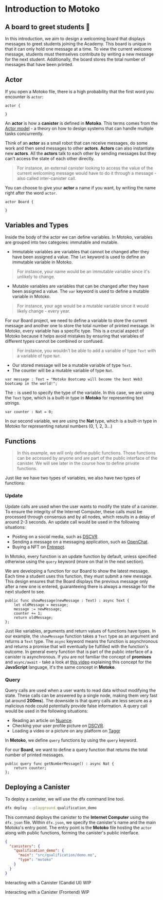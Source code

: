 # Introduction to Motoko

## A board to greet students 👋

In this introduction, we aim to design a welcoming board that displays messages to greet students joining the Academy. This board is unique in that it can only hold one message at a time. To view the current welcome message, students must themselves contribute by writing a new message for the next student. Additionally, the board stores the total number of messages that have been printed.

## Actor

If you open a Motoko file, there is a high probability that the first word you encounter is `actor`:

```motoko
actor {

}
```
An **actor** is how a **canister** is defined in **Motoko**. This terms comes from the [Actor model](https://doc.akka.io/docs/akka/current/typed/guide/actors-intro.html) - a theory on how to design systems that can handle multiple tasks concurrently.

Think of an **actor** as a small robot that can receive messages, do some work and then send messages to other **actors**. **Actors** can also instantiate new **actors**. All the **actors** talk to each other by sending messages but they can't access the state of each other directly.

> For instance, an external canister looking to access the value of the current welcoming message would have to do it through a message - also called inter-canister call.

You can choose to give your **actor** a name if you want, by writing the name right after the word `actor`.

```motoko
actor Board {

}
```

## Variables and Types
Inside the body of the actor we can define variables. In Motoko, variables are grouped into two categoies: immutable and mutable.

- Immutable variables are variables that cannot be changed after they have been assigned a value. The `let` keyword is used to define an immutable variable in Motoko.

> For instance, your name would be an immutable variable since it's unlikely to change.

- Mutable variables are variables that can be changed after they have been assigned a value. The `var` keyword is used to define a mutable variable in Motoko.

> For instance, your age would be a mutable variable since it would likely change - every year.

For our Board project, we need to define a variable to store the current message and another one to store the total number of printed message. In Motoko, every variable has a specific type. This is a crucial aspect of Motoko because it helps avoid mistakes by ensuring that variables of different types cannot be combined or confused.

> For instance, you wouldn't be able to add a variable of type `Text` with a variable of type `Nat`.

- Our stored message will be a mutable variable of type `Text`.
- The counter will be a mutable variable of type `Nat`.
```motoko
var message : Text = "Motoko Bootcamp will become the best Web3 bootcamp in the world!";
```
The `:` is used to specify the type of the variable. In this case, we are using the `Text` type, which is a built-in type in **Motoko** for representing text strings.

```motoko
var counter : Nat = 0;
```
In our second variable, we are using the **Nat** type, which is a built-in type in Motoko for representing natural numbers (0, 1, 2, 3...)

## Functions
> In this example, we will only define public functions. Those functions can be accessed by anyone and are part of the public interface of the canister. We will see later in the course how to define private functions.

Just like we have two types of variables, we also have two types of functions:

### Update
Update calls are used when the user wants to modify the state of a canister. To ensure the integrity of the Internet Computer, these calls must be processed through consensus and by all nodes, which results in a delay of around 2-3 seconds. An update call would be used in the following situations:

- Posting on a social media, such as [DSCVR](https://dscvr.one/).
- Sending a message on a messaging application, such as [OpenChat](https://oc.app/).
- Buying a NFT on [Entrepot](https://entrepot.app/).

In Motoko, every function is an update function by default, unless specified otherwise using the `query` keyword (more on that in the next section).

We are developing a function for our Board to show the latest message. Each time a student uses this function, they must submit a new message. This design ensures that the Board displays the previous message only after a new one is entered, guaranteeing there is always a message for the next student to see.

```motoko
public func showMessage(newMessage : Text) : async Text {
    let oldMessage = message;
    message := newMessage;
    counter += 1;
    return oldMessage;
};
``` 

Just like variables, arguments and return values of functions have types. In our example, the `showMessage` function takes a `Text` type as an argument and returns a `Text` type. The `async` keyword means the function is asynchronous and returns a promise that will eventually be fulfilled with the function's outcome. In general every function that is part of the public interface of a canister  is asynchronous. If you are not familiar the concept of **promises** and `async/await` - take a look at [this video](https://www.youtube.com/watch?v=vn3tm0quoqE) explaining this concept for the **JavaScript** language, it's the same concept in **Motoko**.

### Query
Query calls are used when a user wants to read data without modifying the state. These calls can be answered by a single node, making them very fast (at around **200ms**). The downside is that query calls are less secure as a malicious node could potentially provide false information. A query call would be used in the following situations:

- Reading an article on [Nuance](https://nuance.xyz/).
- Checking your user profile picture on [DSCVR](https://dscvr.one/).
- Loading a video or a picture on any platform on [Taggr](https://taggr.link/)

In **Motoko**, we define `query` functions by using the `query` keyword.

For our **Board**, we want to define a query function that returns the total number of printed messages.

```motoko
public query func getNumberMessage() : async Nat {
    return counter;
};
``` 

## Deploying a Canister
To deploy a canister, we will use the dfx command line tool.

```bash
dfx deploy --playground qualification_demo
```

This command deploys the canister to the **Internet Computer** using the `dfx.json` file. Within `dfx.json`, we specify the canister's name and the main Motoko's entry point. The entry point is the **Motoko** file hosting the `actor` along with public functions, forming the canister's public interface.
```json
{
  "canisters": {
    "qualification_demo": {
      "main": "src/qualification/demo.mo",
      "type": "motoko"
    }
  }
}
```

Interacting with a Canister (Candid UI)
WIP

Interacting with a Canister (Frontend)
WIP

